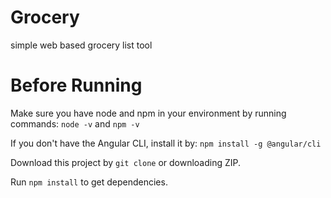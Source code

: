 # Grocery
simple web based grocery list tool

# Before Running
Make sure you have node and npm in your environment by running commands: `node -v` and `npm -v`

If you don't have the Angular CLI, install it by: `npm install -g @angular/cli`

Download this project by `git clone` or downloading ZIP.

Run `npm install` to get dependencies.
